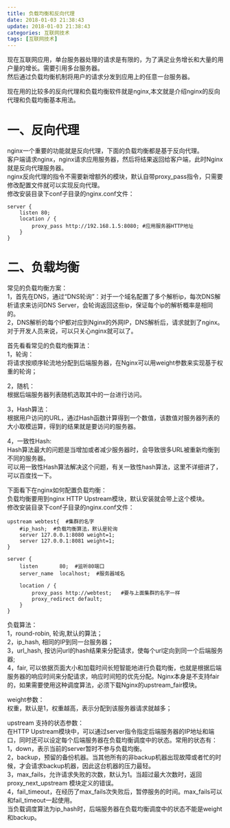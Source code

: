 ```yaml
---
title: 负载均衡和反向代理
date: 2018-01-03 21:38:43
update: 2018-01-03 21:38:43
categories: 互联网技术
tags: [互联网技术]
---
```

现在互联网应用，单台服务器处理的请求是有限的，为了满足业务增长和大量的用户量的增长。需要引用多台服务器。  
然后通过负载均衡机制将用户的请求分发到应用上的任意一台服务器。  

现在用的比较多的反向代理和负载均衡软件就是nginx,本文就是介绍nginx的反向代理和负载均衡基本用法。  
# 一、反向代理
nginx一个重要的功能就是反向代理，下面的负载均衡都是基于反向代理。  
客户端请求nginx，nginx请求应用服务器，然后将结果返回给客户端，此时Nginx就是反向代理服务器。  
nginx反向代理的指令不需要新增额外的模块，默认自带proxy_pass指令，只需要修改配置文件就可以实现反向代理。  
修改安装目录下conf子目录的nginx.conf文件：

```
server {
	listen 80;
	location / {
		proxy_pass http://192.168.1.5:8080; #应用服务器HTTP地址
	}
}
```
# 二、负载均衡
常见的负载均衡方案：  
1，首先在DNS，通过“DNS轮询”：对于一个域名配置了多个解析ip，每次DNS解析请求来访问DNS Server，会轮询返回这些ip，保证每个ip的解析概率是相同的。  
2，DNS解析的每个IP都对应到Nginx的外网IP，DNS解析后，请求就到了nginx。对于开发人员来说，可以只关心nginx就可以了。  

首先看看常见的负载均衡算法：  
1，轮询：  
将请求按顺序轮流地分配到后端服务器，在Nginx可以用weight参数来实现基于权重的轮询；  

2，随机：  
根据后端服务器列表随机选取其中的一台进行访问。  

3，Hash算法：  
根据用户访问的URL，通过Hash函数计算得到一个数值，该数值对服务器列表的大小取模运算，得到的结果就是要访问的服务器。  

4，一致性Hash:  
Hash算法最大的问题是当增加或者减少服务器时，会导致很多URL被重新均衡到不同的服务器。  
可以用一致性Hash算法解决这个问题，有关一致性hash算法，这里不详细讲了，可以百度找一下。  

下面看下在nginx如何配置负载均衡：  
负载均衡要用到nginx HTTP Upstream模块，默认安装就会带上这个模块。  
修改安装目录下conf子目录的nginx.conf文件：  

```
upstream webtest{  #集群的名字
    #ip_hash;  #负载均衡算法，默认是轮询
    server 127.0.0.1:8080 weight=1;
    server 127.0.0.1:8081 weight=1;
}

server {
    listen       80;  #监听80端口
    server_name  localhost;  #服务器域名

    location / {
        proxy_pass http://webtest;   #要与上面集群的名字一样
        proxy_redirect default;
    } 
}
```
负载算法：  
1，round-robin, 轮询,默认的算法；  
2，ip_hash,  相同的IP到同一台服务器；  
3，url_hash, 按访问url的hash结果来分配请求，使每个url定向到同一个后端服务器;  
4，fair, 可以依据页面大小和加载时间长短智能地进行负载均衡，也就是根据后端服务器的响应时间来分配请求，响应时间短的优先分配。Nginx本身是不支持fair的，如果需要使用这种调度算法，必须下载Nginx的upstream_fair模块。  

weight参数：  
权重，默认是1，权重越高，表示分配到该服务器请求就越多；  

upstream 支持的状态参数：  
在HTTP Upstream模块中，可以通过server指令指定后端服务器的IP地址和端口，同时还可以设定每个后端服务器在负载均衡调度中的状态。常用的状态有：  
1，down，表示当前的server暂时不参与负载均衡。  
2，backup，预留的备份机器。当其他所有的非backup机器出现故障或者忙的时候，才会请求backup机器，因此这台机器的压力最轻。  
3，max_fails，允许请求失败的次数，默认为1。当超过最大次数时，返回proxy_next_upstream 模块定义的错误。  
4，fail_timeout，在经历了max_fails次失败后，暂停服务的时间。max_fails可以和fail_timeout一起使用。  
当负载调度算法为ip_hash时，后端服务器在负载均衡调度中的状态不能是weight和backup。  




